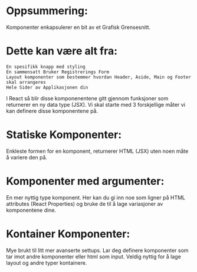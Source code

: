 # Oppsummering:
Komponenter enkapsulerer en bit av et Grafisk Grensesnitt.

# Dette kan være alt fra:
    En spesifikk knapp med styling
    En sammensatt Bruker Registrerings Form
    Layout komponenter som bestemmer hvordan Header, Aside, Main og Footer skal arrangeres
    Hele Sider av Applikasjonen din
    
I React så blir disse komponenentene gitt gjennom funksjoner som returnerer en ny data type (JSX).
Vi skal starte med 3 forskjellige måter vi kan definere disse komponentene på.

# Statiske Komponenter:
Enkleste formen for en komponent, returnerer HTML (JSX) uten noen måte å variere den på.

# Komponenter med argumenter:
En mer nyttig type komponent. Her kan du gi inn noe som ligner på HTML attributes (React Properties) og bruke de til å lage variasjoner av komponentene dine.

# Kontainer Komponenter:
Mye brukt til litt mer avanserte settups. Lar deg definere komponenter som tar imot andre komponenter eller html som input. Veldig nyttig for å lage layout og andre typer kontainere.
